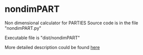 # nondimPART
Non dimensional calculator for PARTIES
Source code is in the file "nondimPART.py"

Executable file is "dist/nondimPART"

More detailed description could be found [here](description.md)
